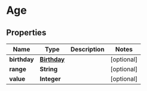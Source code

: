 
# Age

## Properties
Name | Type | Description | Notes
------------ | ------------- | ------------- | -------------
**birthday** | [**Birthday**](Birthday.md) |  |  [optional]
**range** | **String** |  |  [optional]
**value** | **Integer** |  |  [optional]



